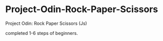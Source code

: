 # Project-Odin-Rock-Paper-Scissors
Project Odin: Rock Paper Scissors (Js)

completed 1-6 steps of beginners.